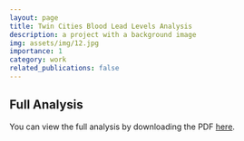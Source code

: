 ```yaml
---
layout: page
title: Twin Cities Blood Lead Levels Analysis
description: a project with a background image
img: assets/img/12.jpg
importance: 1
category: work
related_publications: false
---
```


## Full Analysis

You can view the full analysis by downloading the PDF [here](assets/pdf/CorrelatedData.pdf).
